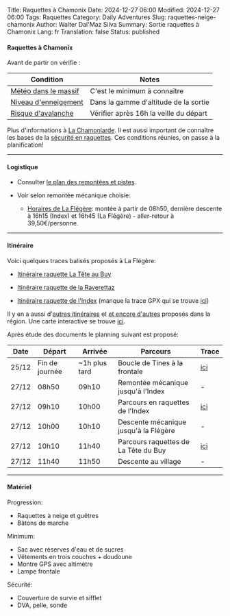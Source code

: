 Title:       Raquettes à Chamonix
Date:        2024-12-27 06:00
Modified:    2024-12-27 06:00
Tags:        Raquettes
Category:    Daily Adventures
Slug:        raquettes-neige-chamonix
Author:      Walter Dal'Maz Silva
Summary:     Sortie raquettes à Chamonix
Lang:        fr
Translation: false
Status:      published

#### Raquettes à Chamonix

Avant de partir on vérifie :

| Condition                                                                                    | Notes                                  |
| -------------------------------------------------------------------------------------------- | -------------------------------------- |
| [Météo dans le massif](https://meteofrance.com/meteo-montagne/mont-blanc)                    | C'est le minimum à connaître           |
| [Niveau d'enneigement](https://meteofrance.com/meteo-montagne/alpes-du-nord/enneigement)     | Dans la gamme d'altitude de la sortie  |
| [Risque d'avalanche](https://meteofrance.com/meteo-montagne/alpes-du-nord/risques-avalanche) | Vérifier après 16h la veille du départ |

Plus d'informations à [La Chamoniarde](https://www.chamoniarde.com/#). Il est aussi important de connaître les bases de la [sécurité en raquettes](https://www.chamoniarde.com/images/files/La%20Base%20raquette2017.pdf). Ces conditions réunies, on passe à la planification!

---

#### Logistique

- Consulter [le plan des remontées et pistes](media/2024-12-25-Chamonix-Raquettes/Plan_Hiver_BVT-FLG.pdf).

- Voir selon remontée mécanique choisie:

    - [Horaires de La Flégère](https://static.apidae-tourisme.com/filestore/objets-touristiques/documents/4/19/27071236/Horaires-FR.pdf): montée à partir de 08h50, dernière descente à 16h15 (Index) et 16h45 (La Flégère) - aller-retour à 39,50€/personne.

---

#### Itinéraire

Voici quelques traces balisés proposés à La Flégère:

- [Itinéraire raquette La Tête au Buy](https://www.savoie-mont-blanc.com/raquettes-et-nordique/itineraire-raquette-la-tete-au-buy-5111105/)

- [Itinéraire raquette de la Raverettaz](https://www.savoie-mont-blanc.com/raquettes-et-nordique/itineraire-raquette-de-la-raverettaz-5110294/)

- [Itinéraire raquette de l'Index](https://www.savoie-mont-blanc.com/raquettes-et-nordique/itineraire-raquette-de-lindex-5110184/) (manque la trace GPX qui se trouve [ici](https://chamonix.loopi-velo.fr/parcours/raquettes/8d586339-9648-4b06-bf7f-c000d3a2197a/itineraire-raquette-de-lindex))

Il y en a aussi d'[autres itinéraires](https://ccpmb.fr/uploads/2021/12/TOPO-A5_raquettes_2022_FR_HD-pages.pdf) et  [et encore d'autres](https://www.chamoniarde.com/images/files/Plan%20WEB%20Fond-Raquettes-Pi%C3%A9tons%202022-2023.pdf) proposés dans la région. Une carte interactive se trouve [ici](https://chamonix.loopi-velo.fr/parcours/a-pied).

Après étude des documents le planning suivant est proposé:

| Date  | Départ         | Arrivée       | Parcours                              | Trace                                                                                                                |
| ----- | -------------- | ------------- | ------------------------------------- | -------------------------------------------------------------------------------------------------------------------- |
| 25/12 | Fin de journée | ~1h plus tard | Boucle de Tines à la frontale         | [ici](https://www.komoot.com/tour/1986424007?share_token=abwqLXkG8qlS4e5yoioyDoqIgWs9H5b8ucunT80Wm7tT6krWRT&ref=wtd) |
| 27/12 | 08h50          | 09h10         | Remontée mécanique jusqu'à l'Index    | -                                                                                                                    |
| 27/12 | 09h10          | 10h00         | Parcours en raquettes de l'Index      | [ici](https://www.komoot.com/tour/1986410294?share_token=alV2qcQcioqURUszk9ruen7OKlrLfTuU7dyUh2jANiIdYN5KWy&ref=wtd) |
| 27/12 | 10h00          | 10h10         | Descente mécanique jusqu'à la Flégère | -                                                                                                                    |
| 27/12 | 10h10          | 11h40         | Parcours raquettes de La Tête du Buy  | [ici](https://www.komoot.com/tour/1986385583?share_token=a1dWDDFa7P20IpAfnyz4ywuiFR1xExgXhAbftD6IDtukjFlTHQ&ref=wtd) |
| 27/12 | 11h40          | 11h50         | Descente au village                   | -                                                                                                                    |

---

#### Matériel

Progression:

- Raquettes à neige et guêtres
- Bâtons de marche

Minimum:

- Sac avec réserves d'eau et de sucres
- Vêtements en trois couches + doudoune
- Montre GPS avec altimètre
- Lampe frontale

Sécurité:

- Couverture de survie et sifflet
- DVA, pelle, sonde
